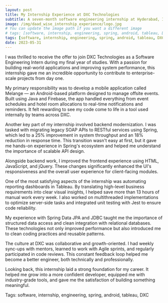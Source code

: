 ```yaml
---
layout: post
title: My Internship Experience at DXC Technologies
subtitle: A seven-month software engineering internship at Hyderabad, India
image: /img/daad_wise_internship_experience/logo.jpg
# You can update the image path if you want a different image
# tags: [software, internship, engineering, spring, android, tableau, DXC]
tags: [software, internship, engineering, spring, android, tableau, DXC]
date: 2023-05-31
---
```


I was thrilled to receive the offer to join DXC Technologies as a Software Engineering Intern during my final year of studies. With a passion for building real-world applications and improving system performance, this internship gave me an incredible opportunity to contribute to enterprise-scale projects from day one.

My primary responsibility was to develop a mobile application called Melange — an Android-based platform designed to manage offsite events. Built using Java and Firebase, the app handled everything from event schedules and hotel room allocations to real-time notifications and reminders. It felt rewarding to see my code come to life in a tool used internally by teams across DXC.

Another key part of my internship involved backend modernization. I was tasked with migrating legacy SOAP APIs to RESTful services using Spring, which led to a 25% improvement in system throughput and an 18% reduction in response time. This transition wasn't easy at first, but it gave me hands-on experience in Spring's ecosystem and helped me understand the importance of scalable API design.

Alongside backend work, I improved the frontend experience using HTML, JavaScript, and jQuery. These changes significantly enhanced the UI's responsiveness and the overall user experience for client-facing modules.

One of the most satisfying aspects of the internship was automating reporting dashboards in Tableau. By translating high-level business requirements into clear visual insights, I helped save more than 13 hours of manual work every week. I also worked on multithreaded implementations to optimize server-side tasks and integrated unit testing with Jest to ensure code reliability.

My experience with Spring Data JPA and JDBC taught me the importance of structured data access and clean integration with relational databases. These technologies not only improved performance but also introduced me to clean coding practices and reusable patterns.

The culture at DXC was collaborative and growth-oriented. I had weekly sync-ups with mentors, learned to work with Agile sprints, and regularly participated in code reviews. This constant feedback loop helped me become a better engineer, both technically and professionally.

Looking back, this internship laid a strong foundation for my career. It helped me grow into a more confident developer, equipped me with industry-grade tools, and gave me the satisfaction of building something meaningful.

Tags: software, internship, engineering, spring, android, tableau, DXC
